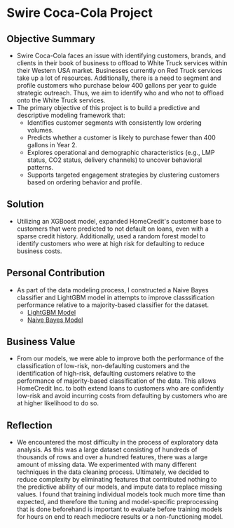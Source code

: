 # Swire Coca-Cola Project

## Objective Summary
  - Swire Coca-Cola faces an issue with identifying customers, brands, and clients in their book of business to offload to White Truck services within their Western USA market. Businesses currently on Red Truck services take up a lot of resources.  Additionally, there is a need to segment and profile customers who purchase below 400 gallons per year to guide strategic outreach. Thus, we aim to identify who and who not to offload onto the White Truck services.
  - The primary objective of this project is to build a predictive and descriptive modeling framework that:
    - Identifies customer segments with consistently low ordering volumes.
    - Predicts whether a customer is likely to purchase fewer than 400 gallons in Year 2.
    - Explores operational and demographic characteristics (e.g., LMP status, CO2 status, delivery channels) to uncover behavioral patterns.
    - Supports targeted engagement strategies by clustering customers based on ordering behavior and profile.
## Solution 
  - Utilizing an XGBoost model, expanded HomeCredit's customer base to customers that were predicted to not default on loans, even with a sparse credit history.  Additionally, used a random forest model to identify customers who were at high risk for defaulting to reduce business costs.
## Personal Contribution 
  - As part of the data modeling process, I constructed a Naive Bayes classifier and LightGBM model in attempts to improve classsification performance relative to a majority-based classifier for the dataset.
      - [LightGBM Model](https://github.com/CSJoyce/CSJoyce.github.io/blob/main/hc_lightgbm.Rmd)
      - [Naive Bayes Model](https://github.com/CSJoyce/CSJoyce.github.io/blob/main/hc_naivebayes.Rmd)
## Business Value 
  - From our models, we were able to improve both the performance of the classification of low-risk, non-defaulting customers and the identification of high-risk, defaulting customers relative to the performance of majority-based classification of the data.  This allows HomeCredit Inc. to both extend loans to customers who are confidently low-risk and avoid incurring costs from defaulting by customers who are at higher likelihood to do so.
## Reflection 
  - We encountered the most difficulty in the process of exploratory data analysis.  As this was a large dataset consisting of hundreds of thousands of rows and over a hundred features, there was a large amount of missing data.  We experimented with many different techniques in the data cleaning process.  Ultimately, we decided to reduce complexity by eliminating features that contributed nothing to the predictive ability of our models, and impute data to replace missing values.  I found that training individual models took much more time than expected, and therefore the tuning and model-specific preprocessing that is done beforehand is important to evaluate before training models for hours on end to reach mediocre results or a non-functioning model.


